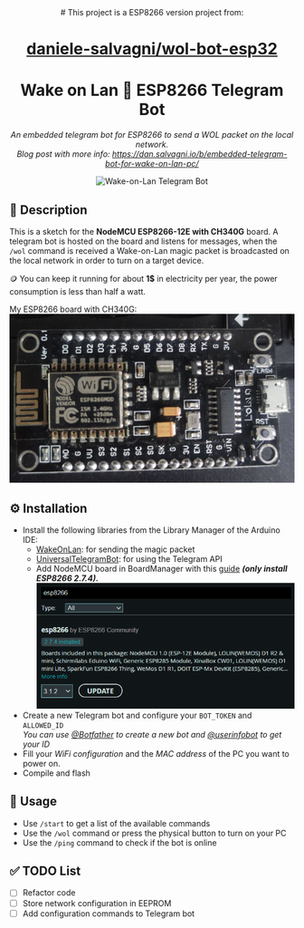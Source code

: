 <div align="center">
# This project is a ESP8266 version project from:

# [daniele-salvagni/wol-bot-esp32](https://github.com/daniele-salvagni/wol-bot-esp32)

# Wake on Lan 🤖 ESP8266 Telegram Bot

_An embedded telegram bot for ESP8266 to send a WOL packet on the local network._  
_Blog post with more info: https://dan.salvagni.io/b/embedded-telegram-bot-for-wake-on-lan-pc/_

![Wake-on-Lan Telegram Bot](https://user-images.githubusercontent.com/6751621/186778280-31f02a80-b113-4bbb-a5c2-eb89dbb4cd9d.png)

</div>

## 📄 Description
This is a sketch for the **NodeMCU ESP8266-12E with CH340G** board. A telegram bot is hosted on the board and listens for messages, when the `/wol` command is received a Wake-on-Lan magic packet is broadcasted on the local network in order to turn on a target device.

🪙 You can keep it running for about **1$** in electricity per year, the power consumption is less than half a watt.

My ESP8266 board with CH340G:
![image-20230613142712453](https://github.com/Qynklee/WakeOnLAN-ESP8266-bot/blob/main/img/image-20230613142712453.png?raw=true)

## ⚙️ Installation

- Install the following libraries from the Library Manager of the Arduino IDE:
  - [WakeOnLan](https://www.arduino.cc/reference/en/libraries/wakeonlan/): for sending the magic packet
  - [UniversalTelegramBot](https://www.arduino.cc/reference/en/libraries/universaltelegrambot/): for using the Telegram API
  - Add NodeMCU board in BoardManager with this [guide](https://www.instructables.com/Programming-ESP8266-ESP-12E-NodeMCU-Using-Arduino-/) ***(only install ESP8266 2.7.4).***
    ![image-20230613141847766](https://github.com/Qynklee/WakeOnLAN-ESP8266-bot/blob/main/img/image-20230613141847766.png?raw=true)
- Create a new Telegram bot and configure your `BOT_TOKEN` and `ALLOWED_ID`  
  _You can use [@Botfather](https://t.me/botfather) to create a new bot and [@userinfobot](https://t.me/userinfobot) to get your ID_
- Fill your _WiFi configuration_ and the _MAC address_ of the PC you want to power on.
- Compile and flash

## 🔎 Usage

- Use `/start` to get a list of the available commands
- Use the `/wol` command or press the physical button to turn on your PC
- Use the `/ping` command to check if the bot is online

## ✅ TODO List

- [ ] Refactor code
- [ ] Store network configuration in EEPROM
- [ ] Add configuration commands to Telegram bot
